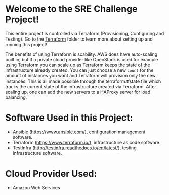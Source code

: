 # Welcome to the SRE Challenge Project!

This entire project is controlled via Terraform (Provisioning, Configuring and Testing). Go to the [Terraform](https://github.com/redsox2002/SREChallenge/tree/master/Terraform) folder to learn more about setting up and running this project!

The benefits of using Terraform is scability. AWS does have auto-scaling built in, but if a private cloud provider like OpenStack is used for example using Terraform you can scale up as Terraform keeps the state of the infrastructure already created. You can just choose a new `count` for the amount of instances you want and Terraform will provision only the new instances. This is all made possible through the terraform.tfstate file which tracks the current state of the infrastructure created via Terraform. After scaling up, one can add the new servers to a HAProxy server for load balancing.

# Software Used in this Project:

- Ansible (https://www.ansible.com/), configuration management software.
- Terraform (https://www.terraform.io/), infrastructure as code software.
- TestInfra (http://testinfra.readthedocs.io/en/latest/), testing infrastructure software.

# Cloud Provider Used:

- Amazon Web Services
